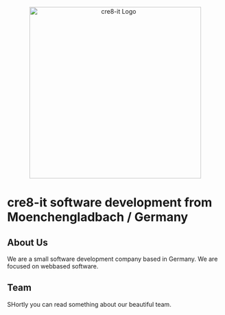 <p align="center"><a href="https://cre8-it.de" target="_blank"><img src="https://cre8-it.de/img/logo_web.png" width="400" alt="cre8-it Logo"></a></p>


# cre8-it software development from Moenchengladbach / Germany

## About Us

We are a small software development company based in Germany. We are focused on webbased software.

## Team

SHortly you can read something about our beautiful team.

